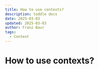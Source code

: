 ```yaml
---
title: How to use contexts?
description: toddle docs
date: 2025-03-03
updated: 2025-03-03
author: Franz Baur
tags: 
  - Context
---
```


# How to use contexts?